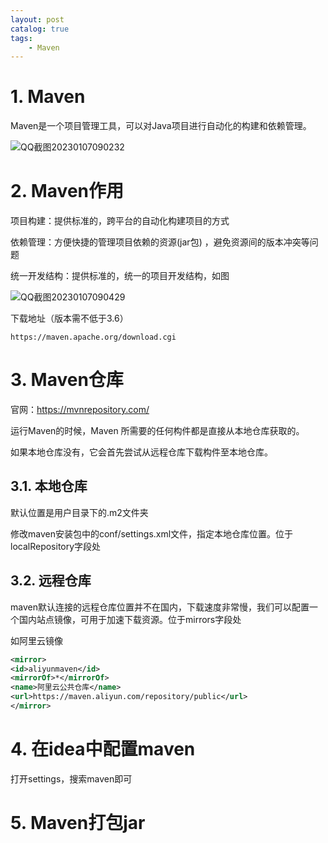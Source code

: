 ```yaml
---
layout: post   	
catalog: true 	
tags:
    - Maven
---
```






# 1. Maven

Maven是一个项目管理工具，可以对Java项目进行自动化的构建和依赖管理。

![QQ截图20230107090232](F:\笔记\博客\文章图片\QQ截图20230107090232.png)

# 2. Maven作用

项目构建：提供标准的，跨平台的自动化构建项目的方式

依赖管理：方便快捷的管理项目依赖的资源(jar包) ，避免资源间的版本冲突等问题

统一开发结构：提供标准的，统一的项目开发结构，如图

![QQ截图20230107090429](F:\笔记\博客\文章图片\QQ截图20230107090429.png)

下载地址（版本需不低于3.6）

```
https://maven.apache.org/download.cgi
```

# 3. Maven仓库

官网：https://mvnrepository.com/

运行Maven的时候，Maven 所需要的任何构件都是直接从本地仓库获取的。

如果本地仓库没有，它会首先尝试从远程仓库下载构件至本地仓库。

## 3.1. 本地仓库

默认位置是用户目录下的.m2文件夹

修改maven安装包中的conf/settings.xml文件，指定本地仓库位置。位于localRepository字段处

## 3.2. 远程仓库

maven默认连接的远程仓库位置并不在国内，下载速度非常慢，我们可以配置一个国内站点镜像，可用于加速下载资源。位于mirrors字段处

如阿里云镜像

```xml
<mirror>
<id>aliyunmaven</id>
<mirrorOf>*</mirrorOf>
<name>阿里云公共仓库</name>
<url>https://maven.aliyun.com/repository/public</url>
</mirror>
```

# 4. 在idea中配置maven

打开settings，搜索maven即可

# 5. Maven打包jar

